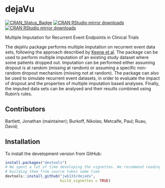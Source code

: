 # dejaVu

[![CRAN_Status_Badge](https://www.r-pkg.org/badges/version/dejaVu)](https://cran.r-project.org/package=dejaVu)
[![CRAN RStudio mirror downloads](https://cranlogs.r-pkg.org/badges/dejaVu)](https://cran.r-project.org/package=dejaVu)
[![CRAN RStudio mirror downloads](https://cranlogs.r-pkg.org/badges/grand-total/dejaVu)](https://cran.r-project.org/package=dejaVu)


Multiple Imputation for Recurrent Event Endpoints in Clinical Trials

The dejaVu package performs multiple imputation on recurrent event data sets,
following the approach described by [Keene et al](https://doi.org/10.1002/pst.1624). The 
package can be used to perform multiple imputation of an existing study dataset 
where some patients dropped out. Imputation can be performed either assuming 
dropout is at random (missing at random) or assuming a specific non-random dropout 
mechanism (missing not at random). The package can also be used to simulate 
recurrent event datasets, in order to evaluate the impact of dropout and the 
properties of multiple imputation based analyses. Finally, the imputed data sets 
can be analysed and their results combined using Rubin’s rules.

## Contributors

Bartlett, Jonathan (maintainer); Burkoff, Nikolas; Metcalfe, Paul; Ruau, David;

## Installation

To install the development version from GitHub:
```R
install.packages("devtools")
# We spent a lot of time developing the vignettes. We recommend reading them but 
# building them from source takes some time
devtools::install_github("jwb133/dejaVu", 
                         build_vignettes = TRUE)
```
